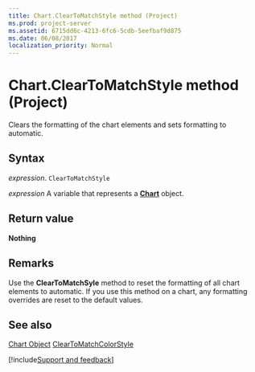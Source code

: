 ```yaml
---
title: Chart.ClearToMatchStyle method (Project)
ms.prod: project-server
ms.assetid: 6715dd6c-4213-6fc6-5cdb-5eefbaf9d875
ms.date: 06/08/2017
localization_priority: Normal
---
```



# Chart.ClearToMatchStyle method (Project)
Clears the formatting of the chart elements and sets formatting to automatic.

## Syntax

_expression_. `ClearToMatchStyle`

_expression_ A variable that represents a **[Chart](Project.Chart.md)** object.


## Return value

 **Nothing**


## Remarks

Use the  **ClearToMatchSyle** method to reset the formatting of all chart elements to automatic. If you use this method on a chart, any formatting overrides are reset to the default values.


## See also


[Chart Object](Project.chart.md)
[ClearToMatchColorStyle](Project.chart.cleartomatchcolorstyle.md)

[!include[Support and feedback](~/includes/feedback-boilerplate.md)]